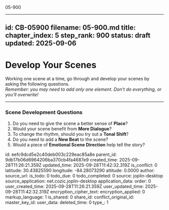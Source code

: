 05-900

---
id: CB-05900
filename: 05-900.md
title: 
chapter_index: 5
step_rank: 900
status: draft
updated: 2025-09-06
---

# Develop Your Scenes

Working one scene at a time, go through and develop your scenes by asking the following questions.  
*Remember: you may need to add only one element. Don’t do everything, or you’ll overwrite!*

---

### **Scene Development Questions**

1. Do you need to give the scene a better sense of **Place**?  
2. Would your scene benefit from **More Dialogue**?  
3. To change the rhythm, should you try out a **Tonal Shift**?  
4. Do you need to add a **New Beat** to the scene?  
5. Would a piece of **Emotional Scene Direction** help tell the story?  


id: eefc9dcd5e2c40deb003c229eac85a8e
parent_id: 9db17b06d6964206ba370cb4fa4687e9
created_time: 2025-09-28T11:26:21.359Z
updated_time: 2025-09-28T11:42:32.319Z
is_conflict: 0
latitude: 30.43825590
longitude: -84.28073290
altitude: 0.0000
author: 
source_url: 
is_todo: 0
todo_due: 0
todo_completed: 0
source: joplin-desktop
source_application: net.cozic.joplin-desktop
application_data: 
order: 0
user_created_time: 2025-09-28T11:26:21.359Z
user_updated_time: 2025-09-28T11:42:32.319Z
encryption_cipher_text: 
encryption_applied: 0
markup_language: 1
is_shared: 0
share_id: 
conflict_original_id: 
master_key_id: 
user_data: 
deleted_time: 0
type_: 1
